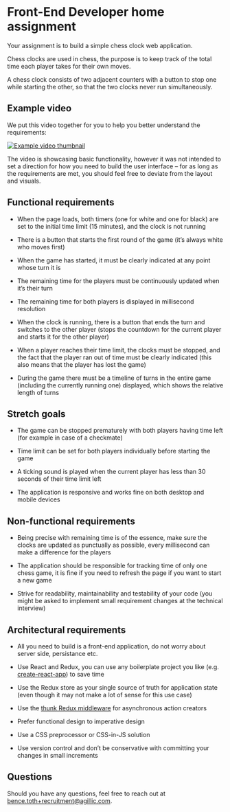 # Front-End Developer home assignment

Your assignment is to build a simple chess clock web application.

Chess clocks are used in chess, the purpose is to keep track of the total time each player takes for their own moves.

A chess clock consists of two adjacent counters with a button to stop one while starting the other, so that the two clocks never run simultaneously.

## Example video

We put this video together for you to help you better understand the requirements:

[![Example video thumbnail](https://img.youtube.com/vi/CP6CZVCdn9I/0.jpg)](https://www.youtube.com/watch?v=CP6CZVCdn9I)

The video is showcasing basic functionality, however it was not intended to set a direction for how you need to build the user interface – for as long as the requirements are met, you should feel free to deviate from the layout and visuals.

## Functional requirements

- When the page loads, both timers (one for white and one for black) are set to the initial time limit (15 minutes), and the clock is not running

- There is a button that starts the first round of the game (it’s always white who moves first)

- When the game has started, it must be clearly indicated at any point whose turn it is

- The remaining time for the players must be continuously updated when it’s their turn

- The remaining time for both players is displayed in millisecond resolution

- When the clock is running, there is a button that ends the turn and switches to the other player (stops the countdown for the current player and starts it for the other player)

- When a player reaches their time limit, the clocks must be stopped, and the fact that the player ran out of time must be clearly indicated (this also means that the player has lost the game)

- During the game there must be a timeline of turns in the entire game (including the currently running one) displayed, which shows the relative length of turns

## Stretch goals

- The game can be stopped prematurely with both players having time left (for example in case of a checkmate)

- Time limit can be set for both players individually before starting the game

- A ticking sound is played when the current player has less than 30 seconds of their time limit left

- The application is responsive and works fine on both desktop and mobile devices

## Non-functional requirements

- Being precise with remaining time is of the essence, make sure the clocks are updated as punctually as possible, every millisecond can make a difference for the players

- The application should be responsible for tracking time of only one chess game, it is fine if you need to refresh the page if you want to start a new game

- Strive for readability, maintainability and testability of your code (you might be asked to implement small requirement changes at the technical interview)

## Architectural requirements

- All you need to build is a front-end application, do not worry about server side, persistance etc.

- Use React and Redux, you can use any boilerplate project you like (e.g. [create-react-app](https://github.com/facebook/create-react-app)) to save time

- Use the Redux store as your single source of truth for application state (even though it may not make a lot of sense for this use case)

- Use the [thunk Redux middleware](https://github.com/reduxjs/redux-thunk) for asynchronous action creators

- Prefer functional design to imperative design

- Use a CSS preprocessor or CSS-in-JS solution

- Use version control and don’t be conservative with committing your changes in small increments

## Questions

Should you have any questions, feel free to reach out at bence.toth+recruitment@agillic.com.
